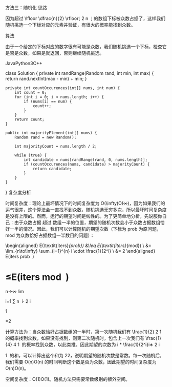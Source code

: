 方法三：随机化
思路

因为超过 \lfloor \dfrac{n}{2} \rfloor⌊
2
n
​
⌋ 的数组下标被众数占据了，这样我们随机挑选一个下标对应的元素并验证，有很大的概率能找到众数。

算法

由于一个给定的下标对应的数字很有可能是众数，我们随机挑选一个下标，检查它是否是众数，如果是就返回，否则继续随机挑选。

JavaPython3C++

class Solution {
private int randRange(Random rand, int min, int max) {
return rand.nextInt(max - min) + min;
}

    private int countOccurences(int[] nums, int num) {
        int count = 0;
        for (int i = 0; i < nums.length; i++) {
            if (nums[i] == num) {
                count++;
            }
        }
        return count;
    }

    public int majorityElement(int[] nums) {
        Random rand = new Random();

        int majorityCount = nums.length / 2;

        while (true) {
            int candidate = nums[randRange(rand, 0, nums.length)];
            if (countOccurences(nums, candidate) > majorityCount) {
                return candidate;
            }
        }
    }
}
复杂度分析

时间复杂度：理论上最坏情况下的时间复杂度为 O(\infty)O(∞)，因为如果我们的运气很差，这个算法会一直找不到众数，随机挑选无穷多次，所以最坏时间复杂度是没有上限的。然而，运行的期望时间是线性的。为了更简单地分析，先说服你自己：由于众数占据 超过 数组一半的位置，期望的随机次数会小于众数占据数组恰好一半的情况。因此，我们可以计算随机的期望次数（下标为 prob 为原问题，mod 为众数恰好占据数组一半数目的问题）：

\begin{aligned} E(\textit{iters}_{prob}) &\leq E(\textit{iters}_{mod}) \\ &= \lim_{n\to\infty} \sum_{i=1}^{n} i \cdot \frac{1}{2^i} \\ &= 2 \end{aligned}
E(iters
prob
​
)
​

≤E(iters
mod
​
)
=
n→∞
lim
​

i=1
∑
n
​
i⋅
2
i

1
​

=2
​


计算方法为：当众数恰好占据数组的一半时，第一次随机我们有 \frac{1}{2}
2
1
​
的概率找到众数，如果没有找到，则第二次随机时，包含上一次我们有 \frac{1}{4}
4
1
​
的概率找到众数，以此类推。因此期望的次数为 i * \frac{1}{2^i}i∗
2
i

1
​
的和，可以计算出这个和为 22，说明期望的随机次数是常数。每一次随机后，我们需要 O(n)O(n) 的时间判断这个数是否为众数，因此期望的时间复杂度为 O(n)O(n)。

空间复杂度：O(1)O(1)。随机方法只需要常数级别的额外空间。
